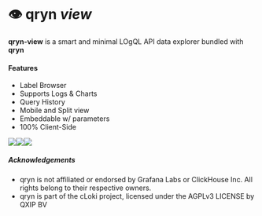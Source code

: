 # :eye: qryn _view_

**qryn-view** is a smart and minimal LOgQL API data explorer bundled with **qryn** 

#### Features
- Label Browser
- Supports Logs & Charts
- Query History
- Mobile and Split view
- Embeddable w/ parameters
- 100% Client-Side

<img src="https://user-images.githubusercontent.com/1423657/152640509-82d7704a-4e9a-4a2b-9b7e-1819984c7581.png"/><img src="https://user-images.githubusercontent.com/1423657/155608224-8654694b-b999-4781-994a-5a87e39dfddf.png" /><img src="https://user-images.githubusercontent.com/1423657/182931606-4bffa314-1aef-4712-8229-716e43e4efc3.png" />



##### Acknowledgements
- qryn is not affiliated or endorsed by Grafana Labs or ClickHouse Inc. All rights belong to their respective owners.
- qryn is part of the cLoki project, licensed under the AGPLv3 LICENSE by QXIP BV
